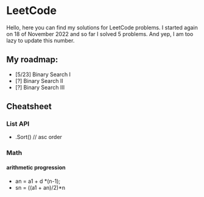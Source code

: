 # LeetCode

Hello, here you can find my solutions for LeetCode problems.
I started again on 18 of November 2022 and so far I solved 5 problems. And yep, I am too lazy to update this number.

## My roadmap:
- [5/23] Binary Search I
- [?] Binary Search II
- [?] Binary Search III

## Cheatsheet

### List API
- .Sort() // asc order

### Math

#### arithmetic progression
- an = a1 + d *(n-1);
- sn = ((a1 + an)/2)*n
